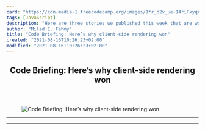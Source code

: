 ```yaml
---
card: "https://cdn-media-1.freecodecamp.org/images/1*r_b2v_ue-I4riPxyqAk0ow.png"
tags: [JavaScript]
description: "Here are three stories we published this week that are worth "
author: "Milad E. Fahmy"
title: "Code Briefing: Here’s why client-side rendering won"
created: "2021-08-16T10:26:23+02:00"
modified: "2021-08-16T10:26:23+02:00"
---
```

<div class="site-wrapper">
<main id="site-main" class="site-main outer">
<div class="inner">
<article class="post-full post tag-javascript tag-web-development tag-programming tag-tech tag-startup ">
<header class="post-full-header">
<h1 class="post-full-title">Code Briefing: Here’s why client-side rendering won</h1>
</header>
<figure class="post-full-image">
<picture>
<source media="(max-width: 700px)" sizes="1px" srcset="data:image/gif;base64,R0lGODlhAQABAIAAAAAAAP///yH5BAEAAAAALAAAAAABAAEAAAIBRAA7 1w">
<source media="(min-width: 701px)" sizes="(max-width: 800px) 400px,
(max-width: 1170px) 700px,
1400px" srcset="https://cdn-media-1.freecodecamp.org/images/1*r_b2v_ue-I4riPxyqAk0ow.png 300w,
https://cdn-media-1.freecodecamp.org/images/1*r_b2v_ue-I4riPxyqAk0ow.png 600w,
https://cdn-media-1.freecodecamp.org/images/1*r_b2v_ue-I4riPxyqAk0ow.png 1000w,
https://cdn-media-1.freecodecamp.org/images/1*r_b2v_ue-I4riPxyqAk0ow.png 2000w">
<img onerror="this.style.display='none'" src="https://cdn-media-1.freecodecamp.org/images/1*r_b2v_ue-I4riPxyqAk0ow.png" alt="Code Briefing: Here’s why client-side rendering won">
</picture>
</figure>
<section class="post-full-content">
<div class="post-content">
</div>
<hr>
<hr>
</section>
</article>
</div>
</main>
</div>
<!-- Google Tag Manager (noscript) -->
<!-- End Google Tag Manager (noscript) -->

